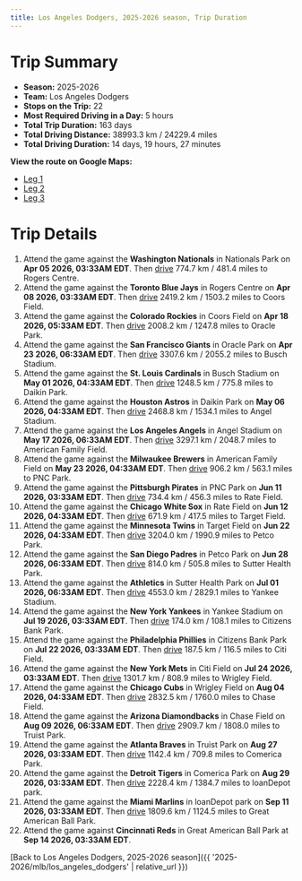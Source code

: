 ```yaml
---
title: Los Angeles Dodgers, 2025-2026 season, Trip Duration
---
```


# Trip Summary
- **Season:** 2025-2026
- **Team:** Los Angeles Dodgers
- **Stops on the Trip:** 22
- **Most Required Driving in a Day:** 5 hours
- **Total Trip Duration:** 163 days
- **Total Driving Distance:** 38993.3 km / 24229.4 miles
- **Total Driving Duration:** 14 days, 19 hours, 27 minutes

**View the route on Google Maps:**
- [Leg 1](https://www.google.com/maps/dir/Nationals+Park+Washington/Rogers+Centre+Toronto/Coors+Field+Denver/Oracle+Park+San+Francisco/Busch+Stadium+St.+Louis/Daikin+Park+Houston/Angel+Stadium+Anaheim/American+Family+Field+Milwaukee/PNC+Park+Pittsburgh/Rate+Field+Chicago)
- [Leg 2](https://www.google.com/maps/dir/Rate+Field+Chicago/Target+Field+Minneapolis/Petco+Park+San+Diego/Sutter+Health+Park+Sacramento/Yankee+Stadium+Bronx/Citizens+Bank+Park+Philadelphia/Citi+Field+Flushing/Wrigley+Field+Chicago/Chase+Field+Phoenix/Truist+Park+Atlanta)
- [Leg 3](https://www.google.com/maps/dir/Truist+Park+Atlanta/Comerica+Park+Detroit/loanDepot+park+Miami/Great+American+Ball+Park+Cincinnati)

# Trip Details
1. Attend the game against the **Washington Nationals** in Nationals Park on **Apr 05 2026, 03:33AM EDT**. Then [drive](https://www.google.com/maps/dir/Nationals+Park+Washington/Rogers+Centre+Toronto) 774.7 km / 481.4 miles to Rogers Centre.
2. Attend the game against the **Toronto Blue Jays** in Rogers Centre on **Apr 08 2026, 03:33AM EDT**. Then [drive](https://www.google.com/maps/dir/Rogers+Centre+Toronto/Coors+Field+Denver) 2419.2 km / 1503.2 miles to Coors Field.
3. Attend the game against the **Colorado Rockies** in Coors Field on **Apr 18 2026, 05:33AM EDT**. Then [drive](https://www.google.com/maps/dir/Coors+Field+Denver/Oracle+Park+San+Francisco) 2008.2 km / 1247.8 miles to Oracle Park.
4. Attend the game against the **San Francisco Giants** in Oracle Park on **Apr 23 2026, 06:33AM EDT**. Then [drive](https://www.google.com/maps/dir/Oracle+Park+San+Francisco/Busch+Stadium+St.+Louis) 3307.6 km / 2055.2 miles to Busch Stadium.
5. Attend the game against the **St. Louis Cardinals** in Busch Stadium on **May 01 2026, 04:33AM EDT**. Then [drive](https://www.google.com/maps/dir/Busch+Stadium+St.+Louis/Daikin+Park+Houston) 1248.5 km / 775.8 miles to Daikin Park.
6. Attend the game against the **Houston Astros** in Daikin Park on **May 06 2026, 04:33AM EDT**. Then [drive](https://www.google.com/maps/dir/Daikin+Park+Houston/Angel+Stadium+Anaheim) 2468.8 km / 1534.1 miles to Angel Stadium.
7. Attend the game against the **Los Angeles Angels** in Angel Stadium on **May 17 2026, 06:33AM EDT**. Then [drive](https://www.google.com/maps/dir/Angel+Stadium+Anaheim/American+Family+Field+Milwaukee) 3297.1 km / 2048.7 miles to American Family Field.
8. Attend the game against the **Milwaukee Brewers** in American Family Field on **May 23 2026, 04:33AM EDT**. Then [drive](https://www.google.com/maps/dir/American+Family+Field+Milwaukee/PNC+Park+Pittsburgh) 906.2 km / 563.1 miles to PNC Park.
9. Attend the game against the **Pittsburgh Pirates** in PNC Park on **Jun 11 2026, 03:33AM EDT**. Then [drive](https://www.google.com/maps/dir/PNC+Park+Pittsburgh/Rate+Field+Chicago) 734.4 km / 456.3 miles to Rate Field.
10. Attend the game against the **Chicago White Sox** in Rate Field on **Jun 12 2026, 04:33AM EDT**. Then [drive](https://www.google.com/maps/dir/Rate+Field+Chicago/Target+Field+Minneapolis) 671.9 km / 417.5 miles to Target Field.
11. Attend the game against the **Minnesota Twins** in Target Field on **Jun 22 2026, 04:33AM EDT**. Then [drive](https://www.google.com/maps/dir/Target+Field+Minneapolis/Petco+Park+San+Diego) 3204.0 km / 1990.9 miles to Petco Park.
12. Attend the game against the **San Diego Padres** in Petco Park on **Jun 28 2026, 06:33AM EDT**. Then [drive](https://www.google.com/maps/dir/Petco+Park+San+Diego/Sutter+Health+Park+Sacramento) 814.0 km / 505.8 miles to Sutter Health Park.
13. Attend the game against the **Athletics** in Sutter Health Park on **Jul 01 2026, 06:33AM EDT**. Then [drive](https://www.google.com/maps/dir/Sutter+Health+Park+Sacramento/Yankee+Stadium+Bronx) 4553.0 km / 2829.1 miles to Yankee Stadium.
14. Attend the game against the **New York Yankees** in Yankee Stadium on **Jul 19 2026, 03:33AM EDT**. Then [drive](https://www.google.com/maps/dir/Yankee+Stadium+Bronx/Citizens+Bank+Park+Philadelphia) 174.0 km / 108.1 miles to Citizens Bank Park.
15. Attend the game against the **Philadelphia Phillies** in Citizens Bank Park on **Jul 22 2026, 03:33AM EDT**. Then [drive](https://www.google.com/maps/dir/Citizens+Bank+Park+Philadelphia/Citi+Field+Flushing) 187.5 km / 116.5 miles to Citi Field.
16. Attend the game against the **New York Mets** in Citi Field on **Jul 24 2026, 03:33AM EDT**. Then [drive](https://www.google.com/maps/dir/Citi+Field+Flushing/Wrigley+Field+Chicago) 1301.7 km / 808.9 miles to Wrigley Field.
17. Attend the game against the **Chicago Cubs** in Wrigley Field on **Aug 04 2026, 04:33AM EDT**. Then [drive](https://www.google.com/maps/dir/Wrigley+Field+Chicago/Chase+Field+Phoenix) 2832.5 km / 1760.0 miles to Chase Field.
18. Attend the game against the **Arizona Diamondbacks** in Chase Field on **Aug 09 2026, 06:33AM EDT**. Then [drive](https://www.google.com/maps/dir/Chase+Field+Phoenix/Truist+Park+Atlanta) 2909.7 km / 1808.0 miles to Truist Park.
19. Attend the game against the **Atlanta Braves** in Truist Park on **Aug 27 2026, 03:33AM EDT**. Then [drive](https://www.google.com/maps/dir/Truist+Park+Atlanta/Comerica+Park+Detroit) 1142.4 km / 709.8 miles to Comerica Park.
20. Attend the game against the **Detroit Tigers** in Comerica Park on **Aug 29 2026, 03:33AM EDT**. Then [drive](https://www.google.com/maps/dir/Comerica+Park+Detroit/loanDepot+park+Miami) 2228.4 km / 1384.7 miles to loanDepot park.
21. Attend the game against the **Miami Marlins** in loanDepot park on **Sep 11 2026, 03:33AM EDT**. Then [drive](https://www.google.com/maps/dir/loanDepot+park+Miami/Great+American+Ball+Park+Cincinnati) 1809.6 km / 1124.5 miles to Great American Ball Park.
22. Attend the game against **Cincinnati Reds** in Great American Ball Park at **Sep 14 2026, 03:33AM EDT**.

[Back to Los Angeles Dodgers, 2025-2026 season]({{ '2025-2026/mlb/los_angeles_dodgers' | relative_url }})
